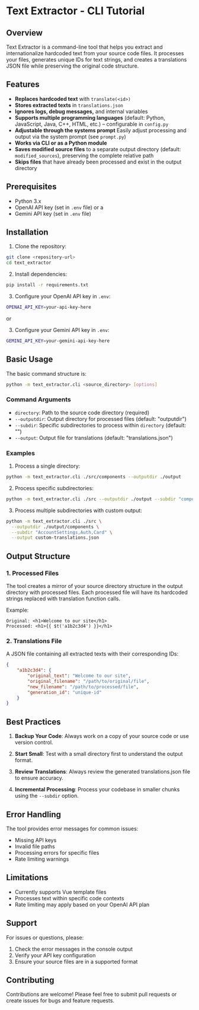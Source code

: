 # Text Extractor - CLI Tutorial

## Overview
Text Extractor is a command-line tool that helps you extract and internationalize hardcoded text from your source code files. It processes your files, generates unique IDs for text strings, and creates a translations JSON file while preserving the original code structure.

## Features
- **Replaces hardcoded text** with `translate(<id>)`
- **Stores extracted texts** in `translations.json`
- **Ignores logs, debug messages,** and internal variables
- **Supports multiple programming languages** (default: Python, JavaScript, Java, C++, HTML, etc.) – configurable in `config.py`
- **Adjustable through the systems prompt** Easily adjust processing and output via the system prompt (see `prompt.py`)
- **Works via CLI or as a Python module**
- **Saves modified source files** to a separate output directory (default: `modified_sources`), preserving the complete relative path
- **Skips files** that have already been processed and exist in the output directory


## Prerequisites
- Python 3.x
- OpenAI API key (set in `.env` file) 
or a 
- Gemini API key (set in `.env` file)

## Installation

1. Clone the repository:
```bash
git clone <repository-url>
cd text_extractor
```

2. Install dependencies:
```bash
pip install -r requirements.txt
```

3. Configure your OpenAI API key in `.env`:
```bash
OPENAI_API_KEY=your-api-key-here
```

or 

3. Configure your Gemini API key in `.env`:
```bash
GEMINI_API_KEY=your-gemini-api-key-here
```

## Basic Usage

The basic command structure is:
```bash
python -m text_extractor.cli <source_directory> [options]
```

### Command Arguments

- `directory`: Path to the source code directory (required)
- `--outputdir`: Output directory for processed files (default: "outputdir")
- `--subdir`: Specific subdirectories to process within `directory` (default: "")
- `--output`: Output file for translations (default: "translations.json")

### Examples

1. Process a single directory:
```bash
python -m text_extractor.cli ./src/components --outputdir ./output
```

2. Process specific subdirectories:
```bash
python -m text_extractor.cli ./src --outputdir ./output --subdir "components,pages"
```

3. Process multiple subdirectories with custom output:
```bash
python -m text_extractor.cli ./src \
  --outputdir ./output/components \
  --subdir "AccountSettings,Auth,Card" \
  --output custom-translations.json
```

## Output Structure

### 1. Processed Files
The tool creates a mirror of your source directory structure in the output directory with processed files. Each processed file will have its hardcoded strings replaced with translation function calls.

Example:
```
Original: <h1>Welcome to our site</h1>
Processed: <h1>{{ $t('a1b2c3d4') }}</h1>
```

### 2. Translations File
A JSON file containing all extracted texts with their corresponding IDs:
```json
{
    "a1b2c3d4": {
        "original_text": "Welcome to our site",
        "original_filename": "/path/to/original/file",
        "new_filename": "/path/to/processed/file",
        "generation_id": "unique-id"
    }
}
```

## Best Practices

1. **Backup Your Code**: Always work on a copy of your source code or use version control.

2. **Start Small**: Test with a small directory first to understand the output format.

3. **Review Translations**: Always review the generated translations.json file to ensure accuracy.

4. **Incremental Processing**: Process your codebase in smaller chunks using the `--subdir` option.

## Error Handling

The tool provides error messages for common issues:
- Missing API keys
- Invalid file paths
- Processing errors for specific files
- Rate limiting warnings

## Limitations

- Currently supports Vue template files
- Processes text within specific code contexts
- Rate limiting may apply based on your OpenAI API plan

## Support

For issues or questions, please:
1. Check the error messages in the console output
2. Verify your API key configuration
3. Ensure your source files are in a supported format

## Contributing

Contributions are welcome! Please feel free to submit pull requests or create issues for bugs and feature requests.
